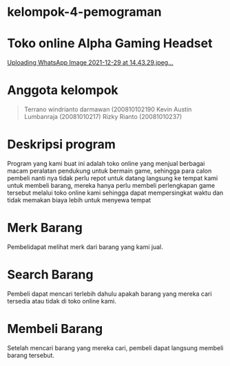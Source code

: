 # kelompok-4-pemograman
# Toko online Alpha Gaming Headset
[Uploading WhatsApp Image 2021-12-29 at 14.43.29.jpeg…]()
# Anggota kelompok
> Terrano windrianto darmawan (200810102190
> Kevin Austin Lumbanraja (20081010217)
> Rizky Rianto (20081010237)
# Deskripsi program
Program yang kami buat ini adalah toko online yang menjual berbagai macam peralatan pendukung untuk bermain game, sehingga para calon pembeli nanti nya tidak perlu repot untuk datang langsung ke tempat kami untuk membeli barang, mereka hanya perlu membeli perlengkapan game tersebut melalui toko online kami sehingga dapat mempersingkat waktu dan tidak memakan biaya lebih untuk menyewa tempat
# Merk Barang
Pembelidapat melihat merk dari barang yang kami jual.
# Search Barang
Pembeli dapat mencari terlebih dahulu apakah barang yang mereka cari tersedia atau tidak di toko online kami.
# Membeli Barang
Setelah mencari barang yang mereka cari, pembeli dapat langsung membeli barang tersebut.

